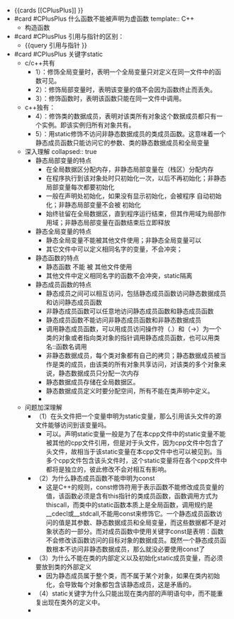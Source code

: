 - {{cards [[CPlusPlus]] }}
- #card #CPlusPlus 什么函数不能被声明为虚函数
  template:: C++
	- 构造函数
- #card #CPlusPlus 引用与指针的区别：
	- {{query 引用与指针 }}
- #card #CPlusPlus 关键字static
	- c/c++共有
		- 1）：修饰全局变量时，表明一个全局变量只对定义在同一文件中的函数可见。
		- 2）：修饰局部变量时，表明该变量的值不会因为函数终止而丢失。
		- 3）：修饰函数时，表明该函数只能在同一文件中调用。
	- c++独有：
		- 4）：修饰类的数据成员，表明对该类所有对象这个数据成员都只有一个实例。即该实例归所有对象共有。
		- 5）：用static修饰不访问非静态数据成员的类成员函数。这意味着一个静态成员函数只能访问它的参数、类的静态数据成员和全局变量
	- 深入理解
	  collapsed:: true
		- 静态局部变量的特点
			- 在全局数据区分配内存，非静态局部变量在（栈区）分配内存
			- 在程序执行到该对象处时只初始化一次，以后不再初始化；非静态局部变量每次都要初始化
			- 一般在声明处初始化，如果没有显示初始化，会被程序 自动初始化；非静态局部变量不会被 初始化
			- 始终驻留在全局数据区，直到程序运行结束，但其作用域为局部作用域；非静态局部变量在函数结束后立即释放
		- 静态全局变量的特点
			- 静态全局变量不能被其他文件使用；非静态全局变量可以
			- 其它文件中可以定义相同名字的变量，不会冲突；
		- 静态函数的特点
			- 静态函数 不能 被 其他文件使用
			- 其他文件中定义相同名字的函数不会冲突，static隔离
		- 静态成员函数的特点
			- 静态成员之间可以相互访问，包括静态成员函数访问静态数据成员和访问静态成员函数
			- 非静态成员函数可以任意地访问静态成员函数和静态成员函数
			- 静态成员函数不能访问非静态成员函数和非静态数据成员
			- 调用静态成员函数，可以用成员访问操作符（.）和（->）为一个类的对象或者指向类对象的指针调用静态成员函数，也可以用类名::函数名调用
			- 非静态数据成员，每个类对象都有自己的拷贝；静态数据成员被当作是类的成员，由该类的所有对象共享访问，对该类的多个对象来说，静态数据成员只分配一次内存
			- 静态数据成员存储在全局数据区。
			- 静态数据成员定义时要分配空间，所有不能在类声明中定义。
			-
	- 问题加深理解
		- （1）在头文件把一个变量申明为static变量，那么引用该头文件的源文件能够访问到该变量吗。
			- 可以。声明static变量一般是为了在本cpp文件中的static变量不能被其他的cpp文件引用，但是对于头文件，因为cpp文件中包含了头文件，故相当于该static变量在本cpp文件中也可以被见到。当多个cpp文件包含该头文件时，这个static变量将在各个cpp文件中都将是独立的，彼此修改不会对相互有影响。
		- （2）为什么静态成员函数不能申明为const
			- 这是C++的规则，const修饰符用于表示函数不能修改成员变量的值，该函数必须是含有this指针的类成员函数，函数调用方式为thiscall，而类中的static函数本质上是全局函数，调用规约是__cdecl或__stdcall,不能用const来修饰它。一个静态成员函数访问的值是其参数、静态数据成员和全局变量，而这些数据都不是对象状态的一部分。而对成员函数中使用关键字const是表明：函数不会修改该函数访问的目标对象的数据成员。既然一个静态成员函数根本不访问非静态数据成员，那么就没必要使用const了
		- （3）为什么不能在类的内部定义以及初始化static成员变量，而必须要放到类的外部定义
			- 因为静态成员属于整个类，而不属于某个对象，如果在类内初始化，会导致每个对象都包含该静态成员，这是矛盾的。
		- （4）static关键字为什么只能出现在类内部的声明语句中，而不能重复出现在类外的定义中。
		-